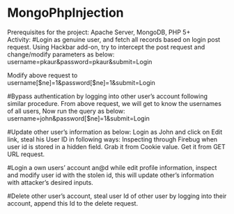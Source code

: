 # MongoPhpInjection
Prerequisites for the project: Apache Server, MongoDB, PHP 5+   
Activity:
#Login as genuine user, and fetch all records based on login post request. 
Using Hackbar add-on, try to intercept the post request and change/modify parameters as below:
 username=pkaur&password=pkaur&submit=Login

Modify above request to username[$ne]=1&password[$ne]=1&submit=Login

#Bypass authentication by logging into other user’s account following similar procedure.
From above request, we will get to know the usernames of all users, Now run the query as below:
username=john&password[$ne]=1&submit=Login

#Update other user’s information as below:
Login as John and click on Edit link, steal his User ID in following ways:
Inspecting through Firebug when user id is stored in a hidden field.
Grab it from Cookie value.
Get it from GET URL request. 

#Login a own users’ account an@d while edit profile information, inspect and modify user id with the stolen id, this will update other’s information with attacker’s desired inputs.

#Delete other user’s account, steal user Id of other user by logging into their account, append this Id to the delete request.


 

